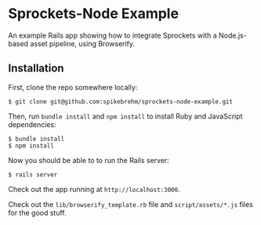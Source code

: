 # Sprockets-Node Example

An example Rails app showing how to integrate Sprockets with a Node.js-based asset
pipeline, using Browserify.

## Installation

First, clone the repo somewhere locally:

    $ git clone git@github.com:spikebrehm/sprockets-node-example.git

Then, run `bundle install` and `npm install` to install Ruby and JavaScript dependencies:

    $ bundle install
    $ npm install

Now you should be able to to run the Rails server:

    $ rails server

Check out the app running at `http://localhost:3000`.

Check out the `lib/browserify_template.rb` file and `script/assets/*.js` files for
the good stuff.
